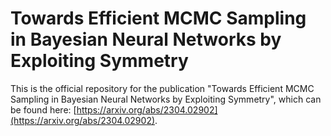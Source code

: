 # Towards Efficient MCMC Sampling in Bayesian Neural Networks by Exploiting Symmetry
This is the official repository for the publication "Towards Efficient MCMC Sampling in Bayesian Neural Networks by Exploiting Symmetry", which can be found here: [https://arxiv.org/abs/2304.02902](https://arxiv.org/abs/2304.02902).
